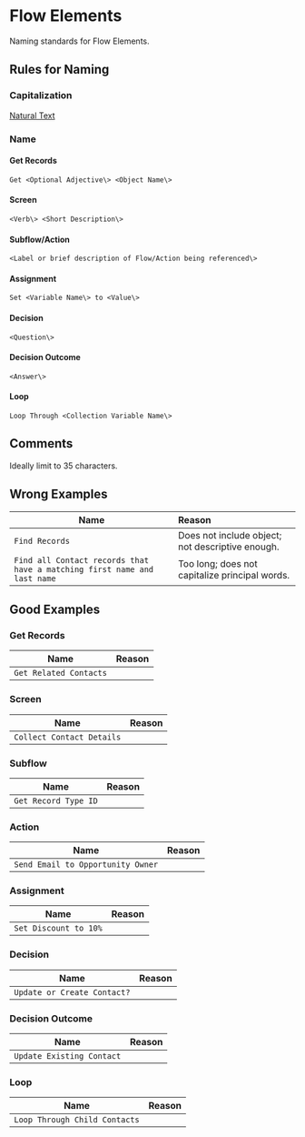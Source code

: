 # Flow Elements

Naming standards for Flow Elements.

## Rules for Naming

### Capitalization

[Natural Text](casing-styles.md#natural-text)

### Name

#### Get Records

```Get <Optional Adjective\> <Object Name\>```

#### Screen

```<Verb\> <Short Description\>```

#### Subflow/Action

```<Label or brief description of Flow/Action being referenced\>```

#### Assignment

```Set <Variable Name\> to <Value\>```

#### Decision

```<Question\>```

#### Decision Outcome

```<Answer\>```

#### Loop

```Loop Through <Collection Variable Name\>```

## Comments

Ideally limit to 35 characters.

## Wrong Examples

| Name | Reason |
|------|:-------|
| ```Find Records``` | Does not include object; not descriptive enough. |
| ```Find all Contact records that have a matching first name and last name``` | Too long; does not capitalize principal words. |

## Good Examples

### Get Records

| Name | Reason |
|------|:-------|
| ```Get Related Contacts``` ||

### Screen

| Name | Reason |
|------|:-------|
| ```Collect Contact Details``` ||

### Subflow

| Name | Reason |
|------|:-------|
| ```Get Record Type ID``` ||

### Action

| Name | Reason |
|------|:-------|
| ```Send Email to Opportunity Owner``` ||

### Assignment

| Name | Reason |
|------|:-------|
| ```Set Discount to 10%``` ||

### Decision

| Name | Reason |
|------|:-------|
| ```Update or Create Contact?``` ||

### Decision Outcome

| Name | Reason |
|------|:-------|
| ```Update Existing Contact``` ||

### Loop

| Name | Reason |
|------|:-------|
| ```Loop Through Child Contacts``` ||
